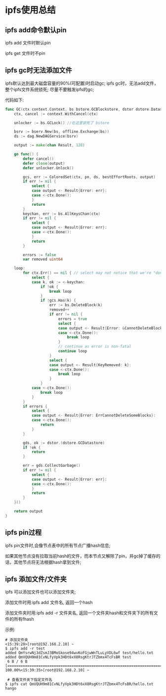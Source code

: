 # ipfs使用总结

## ipfs add命令默认pin
ipfs add 文件时默认pin

ipfs get 文件时不pin

## ipfs gc时无法添加文件
ipfs默认达到最大磁盘容量的90%(可配置)时启动gc; ipfs gc时，无法add文件，整个ipfs文件系统锁死; 尽量不要触发ipfs的gc;

代码如下:

```go
func GC(ctx context.Context, bs bstore.GCBlockstore, dstor dstore.Datastore, pn pin.Pinner, bestEffortRoots []cid.Cid) <-chan Result {
	ctx, cancel := context.WithCancel(ctx)

	unlocker := bs.GCLock() //在这里锁死了 bstore

	bsrv := bserv.New(bs, offline.Exchange(bs))
	ds := dag.NewDAGService(bsrv)

	output := make(chan Result, 128)

	go func() {
		defer cancel()
		defer close(output)
		defer unlocker.Unlock()

		gcs, err := ColoredSet(ctx, pn, ds, bestEffortRoots, output)
		if err != nil {
			select {
			case output <- Result{Error: err}:
			case <-ctx.Done():
			}
			return
		}
		keychan, err := bs.AllKeysChan(ctx)
		if err != nil {
			select {
			case output <- Result{Error: err}:
			case <-ctx.Done():
			}
			return
		}

		errors := false
		var removed uint64

	loop:
		for ctx.Err() == nil { // select may not notice that we're "done".
			select {
			case k, ok := <-keychan:
				if !ok {
					break loop
				}
				if !gcs.Has(k) {
					err := bs.DeleteBlock(k)
					removed++
					if err != nil {
						errors = true
						select {
						case output <- Result{Error: &CannotDeleteBlockError{k, err}}:
						case <-ctx.Done():
							break loop
						}
						// continue as error is non-fatal
						continue loop
					}
					select {
					case output <- Result{KeyRemoved: k}:
					case <-ctx.Done():
						break loop
					}
				}
			case <-ctx.Done():
				break loop
			}
		}
		if errors {
			select {
			case output <- Result{Error: ErrCannotDeleteSomeBlocks}:
			case <-ctx.Done():
				return
			}
		}

		gds, ok := dstor.(dstore.GCDatastore)
		if !ok {
			return
		}

		err = gds.CollectGarbage()
		if err != nil {
			select {
			case output <- Result{Error: err}:
			case <-ctx.Done():
			}
			return
		}
	}()

	return output
}
```

## ipfs pin过程
ipfs pin文件时,会像节点表中的所有节点广播hash信息;

如果其他节点没有拉取当前hash的文件，而本节点又解除了pin，并gc掉了缓存的话，其他节点将无法根据hash拿到文件;

## ipfs 添加文件/文件夹
ipfs 可以添加文件也可以添加文件夹; 

添加文件时用:ipfs add 文件名, 返回一个hash

添加文件夹时用:ipfs add -r 文件夹名, 返回一个文件夹hash和文件夹下的所有文件的所有fhash

示例:
```shell
# 添加文件夹
<15:39:20>[root@192.168.2.10] ~
$ ipfs add -r test
added QmYsrwNj3dZsmJ3BMoSkose94wvKoFGjwWnTLuLyVDL6wf test/hello.txt
added QmVQUH9m81CvNLfyVpk3HDt6xX8RsgKtrJTZbmx4TcFsBR test
 6 B / 6 B [================================================================================================] 100.00%<15:39:35>[root@192.168.2.10] ~

 # 查看文件夹下指定文件名
$ ipfs cat QmVQUH9m81CvNLfyVpk3HDt6xX8RsgKtrJTZbmx4TcFsBR/hello.txt
hango
```